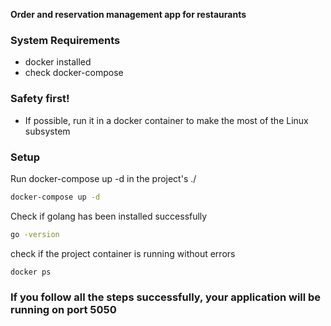 **Order and reservation management app for restaurants**

### System Requirements
- docker installed
- check docker-compose
### Safety first!
- If possible, run it in a docker container to make the most of the Linux subsystem
### Setup
 Run docker-compose up -d in the project's ./
```bash
docker-compose up -d
```
 Check if golang has been installed successfully
 ```bash
go -version
```
check if the project container is running without errors
 ```bash
docker ps
```
### If you follow all the steps successfully, your application will be running on port 5050
